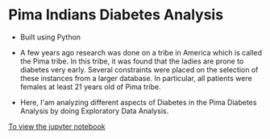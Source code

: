 # Pima Indians Diabetes Analysis
- Built using Python

- A few years ago research was done on a tribe in America which is called the Pima tribe. In this tribe, it was found that the ladies are prone to diabetes very early. Several constraints were placed on the selection of these instances from a larger database. In particular, all patients were females at least 21 years old of Pima tribe. 

- Here, I'am analyzing different aspects of Diabetes in the Pima Diabetes Analysis by doing Exploratory Data Analysis.

[To view the jupyter notebook](Diabetes_analysis.html)
